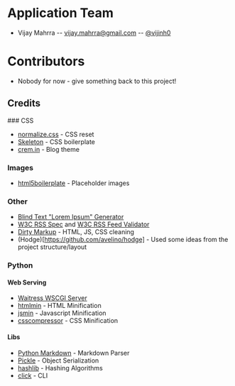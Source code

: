 # Application Team

* Vijay Mahrra -- vijay.mahrra@gmail.com -- [@vijinh0](https://twitter.com/vijinh0)

# Contributors

* Nobody for now - give something back to this project!

## Credits

### CSS
* [normalize.css](http://necolas.github.io/normalize.css/) - CSS reset
* [Skeleton](http://getskeleton.com/) - CSS boilerplate
* [crem.in](https://github.com/kudos/crem.in/tree/master/css) - Blog theme

### Images
* [html5boilerplate](https://html5boilerplate.com/) - Placeholder images

### Other
* [Blind Text "Lorem Ipsum" Generator](http://www.blindtextgenerator.com/lorem-ipsum)
* [W3C RSS Spec](http://validator.w3.org/feed/docs/rss2.html) and [W3C RSS Feed Validator](http://validator.w3.org/feed/check.cgi)
* [Dirty Markup](http://www.dirtymarkup.com/) - HTML, JS, CSS cleaning
* (Hodge)[https://github.com/avelino/hodge] - Used some ideas from the project structure/layout

### Python
#### Web Serving
* [Waitress WSCGI Server](http://docs.pylonsproject.org/projects/waitress/en/latest/index.html)
* [htmlmin](http://docs.python.org/library/htmlmin) - HTML Minification
* [jsmin](https://bitbucket.org/dcs/jsmin/) - Javascript Minification
* [csscompressor](https://pypi.python.org/pypi/csscompressor) - CSS Minification
#### Libs
* [Python Markdown](http://pythonhosted.org//Markdown/siteindex.html) - Markdown Parser
* [Pickle](https://docs.python.org/2/library/pickle.html) - Object Serialization
* [hashlib](https://docs.python.org/2/library/hashlib.html) - Hashing Algorithms
* [click](http://click.pocoo.org/4/) - CLI
